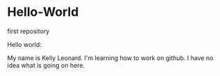 # Hello-World
first repository

Hello world:

My name is Kelly Leonard. I'm learning how to work on github.
I have no idea what is going on here.
